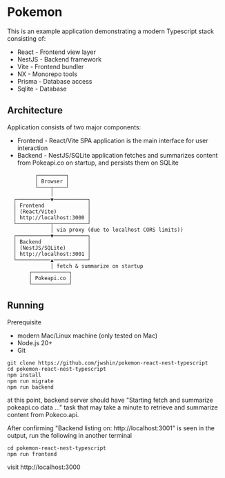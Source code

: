 # Pokemon

This is an example application demonstrating a modern Typescript stack consisting of:

- React - Frontend view layer
- NestJS - Backend framework
- Vite - Frontend bundler
- NX - Monorepo tools
- Prisma - Database access
- Sqlite - Database

## Architecture

Application consists of two major components:

- Frontend - React/Vite SPA application is the main interface for user interaction
- Backend - NestJS/SQLite application fetches and summarizes content from Pokeapi.co on startup, and persists them on SQLite

```
         ┌─────────┐
         │ Browser │
         └────┬────┘
              │
  ┌───────────▼───────────┐
  │ Frontend              │
  │ (React/Vite)          │
  │ http://localhost:3000 │
  └───────────┬───────────┘
              │ via proxy (due to localhost CORS limits))
  ┌───────────▼───────────┐
  │ Backend               │
  │ (NestJS/SQLite)       │
  │ http://localhost:3001 │
  └───────────▲───────────┘
              │ fetch & summarize on startup
       ┌────────────┐
       │ Pokeapi.co │
       └────────────┘
```

## Running

Prerequisite

- modern Mac/Linux machine (only tested on Mac)
- Node.js 20+
- Git

```
git clone https://github.com/jwshin/pokemon-react-nest-typescript
cd pokemon-react-nest-typescript
npm install
npm run migrate
npm run backend
```

at this point, backend server should have "Starting fetch and summarize pokeapi.co data ..." task
that may take a minute to retrieve and summarize content from Pokeco.api.

After confirming "Backend listing on: http://localhost:3001" is seen in the output, run the following in another terminal

```
cd pokemon-react-nest-typescript
npm run frontend
```

visit http://localhost:3000
